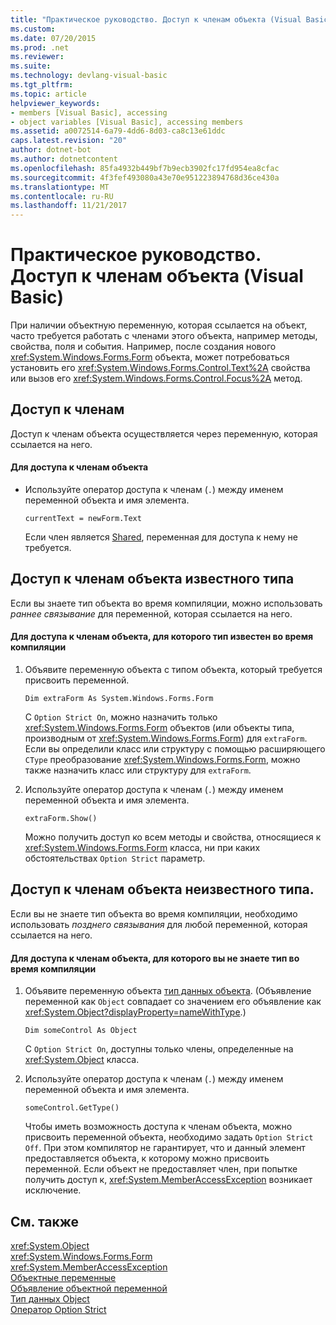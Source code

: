 ```yaml
---
title: "Практическое руководство. Доступ к членам объекта (Visual Basic)"
ms.custom: 
ms.date: 07/20/2015
ms.prod: .net
ms.reviewer: 
ms.suite: 
ms.technology: devlang-visual-basic
ms.tgt_pltfrm: 
ms.topic: article
helpviewer_keywords:
- members [Visual Basic], accessing
- object variables [Visual Basic], accessing members
ms.assetid: a0072514-6a79-4dd6-8d03-ca8c13e61ddc
caps.latest.revision: "20"
author: dotnet-bot
ms.author: dotnetcontent
ms.openlocfilehash: 85fa4932b449bf7b9ecb3902fc17fd954ea8cfac
ms.sourcegitcommit: 4f3fef493080a43e70e951223894768d36ce430a
ms.translationtype: MT
ms.contentlocale: ru-RU
ms.lasthandoff: 11/21/2017
---
```

# <a name="how-to-access-members-of-an-object-visual-basic"></a>Практическое руководство. Доступ к членам объекта (Visual Basic)
При наличии объектную переменную, которая ссылается на объект, часто требуется работать с членами этого объекта, например методы, свойства, поля и события. Например, после создания нового <xref:System.Windows.Forms.Form> объекта, может потребоваться установить его <xref:System.Windows.Forms.Control.Text%2A> свойства или вызов его <xref:System.Windows.Forms.Control.Focus%2A> метод.  
  
## <a name="accessing-members"></a>Доступ к членам  
 Доступ к членам объекта осуществляется через переменную, которая ссылается на него.  
  
#### <a name="to-access-members-of-an-object"></a>Для доступа к членам объекта  
  
-   Используйте оператор доступа к членам (`.`) между именем переменной объекта и имя элемента.  
  
    ```  
    currentText = newForm.Text  
    ```  
  
     Если член является [Shared](../../../../visual-basic/language-reference/modifiers/shared.md), переменная для доступа к нему не требуется.  
  
## <a name="accessing-members-of-an-object-of-known-type"></a>Доступ к членам объекта известного типа  
 Если вы знаете тип объекта во время компиляции, можно использовать *раннее связывание* для переменной, которая ссылается на него.  
  
#### <a name="to-access-members-of-an-object-for-which-you-know-the-type-at-compile-time"></a>Для доступа к членам объекта, для которого тип известен во время компиляции  
  
1.  Объявите переменную объекта с типом объекта, который требуется присвоить переменной.  
  
    ```  
    Dim extraForm As System.Windows.Forms.Form  
    ```  
  
     С `Option Strict On`, можно назначить только <xref:System.Windows.Forms.Form> объектов (или объекты типа, производным от <xref:System.Windows.Forms.Form>) для `extraForm`. Если вы определили класс или структуру с помощью расширяющего `CType` преобразование <xref:System.Windows.Forms.Form>, можно также назначить класс или структуру для `extraForm`.  
  
2.  Используйте оператор доступа к членам (`.`) между именем переменной объекта и имя элемента.  
  
    ```  
    extraForm.Show()  
    ```  
  
     Можно получить доступ ко всем методы и свойства, относящиеся к <xref:System.Windows.Forms.Form> класса, ни при каких обстоятельствах `Option Strict` параметр.  
  
## <a name="accessing-members-of-an-object-of-unknown-type"></a>Доступ к членам объекта неизвестного типа.  
 Если вы не знаете тип объекта во время компиляции, необходимо использовать *позднего связывания* для любой переменной, которая ссылается на него.  
  
#### <a name="to-access-members-of-an-object-for-which-you-do-not-know-the-type-at-compile-time"></a>Для доступа к членам объекта, для которого вы не знаете тип во время компиляции  
  
1.  Объявите переменную объекта [тип данных объекта](../../../../visual-basic/language-reference/data-types/object-data-type.md). (Объявление переменной как `Object` совпадает со значением его объявление как <xref:System.Object?displayProperty=nameWithType>.)  
  
    ```  
    Dim someControl As Object  
    ```  
  
     С `Option Strict On`, доступны только члены, определенные на <xref:System.Object> класса.  
  
2.  Используйте оператор доступа к членам (`.`) между именем переменной объекта и имя элемента.  
  
    ```  
    someControl.GetType()  
    ```  
  
     Чтобы иметь возможность доступа к членам объекта, можно присвоить переменной объекта, необходимо задать `Option Strict Off`. При этом компилятор не гарантирует, что и данный элемент предоставляется объекта, к которому можно присвоить переменной. Если объект не предоставляет член, при попытке получить доступ к, <xref:System.MemberAccessException> возникает исключение.  
  
## <a name="see-also"></a>См. также  
 <xref:System.Object>  
 <xref:System.Windows.Forms.Form>  
 <xref:System.MemberAccessException>  
 [Объектные переменные](../../../../visual-basic/programming-guide/language-features/variables/object-variables.md)  
 [Объявление объектной переменной](../../../../visual-basic/programming-guide/language-features/variables/object-variable-declaration.md)  
 [Тип данных Object](../../../../visual-basic/language-reference/data-types/object-data-type.md)  
 [Оператор Option Strict](../../../../visual-basic/language-reference/statements/option-strict-statement.md)
